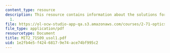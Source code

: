 ```yaml
---
content_type: resource
description: This resource contains information about the solutions for problem set
  1.
file: https://ol-ocw-studio-app-qa.s3.amazonaws.com/courses/2-71-optics-spring-2009/1e2fb4e5f42468179e74ace74bf995c2_MIT2_71S09_usol1.pdf
file_type: application/pdf
resourcetype: Document
title: MIT2_71S09_usol1.pdf
uid: 1e2fb4e5-f424-6817-9e74-ace74bf995c2
---
```

